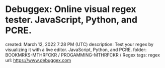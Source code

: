 # Debuggex: Online visual regex tester. JavaScript, Python, and PCRE.

created: March 12, 2022 7:28 PM (UTC)
description: Test your regex by visualizing it with a live editor. JavaScript, Python, and PCRE.
folder: BOOKMRKS-MTHRFCKR / PROGAMMING-MTHRFCKR / Regex
tags: regex
url: https://www.debuggex.com